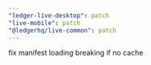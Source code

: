 ```yaml
---
"ledger-live-desktop": patch
"live-mobile": patch
"@ledgerhq/live-common": patch
---
```


fix manifest loading breaking if no cache
